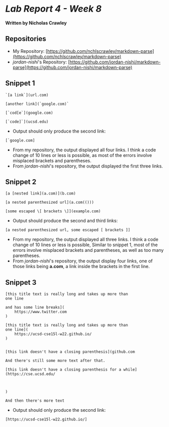 # *Lab Report 4 - Week 8*
**Written by Nicholas Crawley**

## Repositories
* My Repository: [https://github.com/nchlscrawley/markdown-parse](https://github.com/nchlscrawley/markdown-parse)
* *jordan-nishi*'s Repository: [https://github.com/jordan-nishi/markdown-parse](https://github.com/jordan-nishi/markdown-parse)

## Snippet 1
```
`[a link`](url.com)

[another link](`google.com)`

[`cod[e`](google.com)

[`code]`](ucsd.edu)
```
* Output should only produce the second link:
```
[`google.com]
```
* From my repository, the output displayed all four links. I think a code change of 10 lines or less is possible, as most of the errors involve misplaced brackets and parentheses.
* From *jordan-nishi*'s repository, the output displayed the first three links.

## Snippet 2
```
[a [nested link](a.com)](b.com)

[a nested parenthesized url](a.com(()))

[some escaped \[ brackets \]](example.com)
```
* Output should produce the second and third links:
```
[a nested parenthesized url, some escaped [ brackets ]]
```
* From my repository, the output displayed all three links. I think a code change of 10 lines or less is possible, Similar to snippet 1, most of the errors involve misplaced brackets and parentheses, as well as too many parentheses.
* From *jordan-nishi*'s repository, the output display four links, one of those links being **a.com**, a link inside the brackets in the first line.

## Snippet 3
```
[this title text is really long and takes up more than 
one line

and has some line breaks](
    https://www.twitter.com
)

[this title text is really long and takes up more than 
one line](
    https://ucsd-cse15l-w22.github.io/
)


[this link doesn't have a closing parenthesis](github.com

And there's still some more text after that.

[this link doesn't have a closing parenthesis for a while](https://cse.ucsd.edu/



)

And then there's more text
```
* Output should only produce the second link:
```
[https://ucsd-cse15l-w22.github.io/]
```

